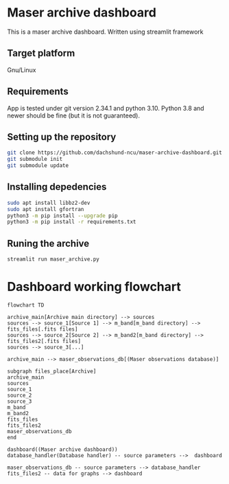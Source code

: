 # Maser archive dashboard
This is a maser archive dashboard. Written using streamlit framework
## Target platform
Gnu/Linux
## Requirements
App is tested under git version 2.34.1 and python 3.10.
Python 3.8 and newer should be fine (but it is not guaranteed).
## Setting up the repository
```bash
git clone https://github.com/dachshund-ncu/maser-archive-dashboard.git
git submodule init
git submodule update
```
## Installing depedencies
```bash
sudo apt install libbz2-dev
sudo apt install gfortran
python3 -m pip install --upgrade pip
python3 -m pip install -r requirements.txt
```

## Runing the archive
```bash
streamlit run maser_archive.py
```

# Dashboard working flowchart
```mermaid
flowchart TD

archive_main[Archive main directory] --> sources
sources --> source_1[Source 1] --> m_band[m_band directory] --> fits_files[.fits files]
sources --> source_2[Source 2] --> m_band2[m_band directory] --> fits_files2[.fits files]
sources --> source_3[...]

archive_main --> maser_observations_db[(Maser observations database)]

subgraph files_place[Archive]
archive_main
sources
source_1
source_2
source_3
m_band
m_band2
fits_files
fits_files2
maser_observations_db
end

dashboard((Maser archive dashboard))
database_handler(Database handler) -- source parameters -->  dashboard 

maser_observations_db -- source parameters --> database_handler
fits_files2 -- data for graphs --> dashboard
```